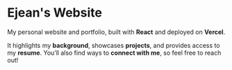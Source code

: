 # Ejean's Website
My personal website and portfolio, built with **React** and deployed on **Vercel**.  

It highlights my **background**, showcases **projects**, and provides access to my **resume**.
You’ll also find ways to **connect with me**, so feel free to reach out!
